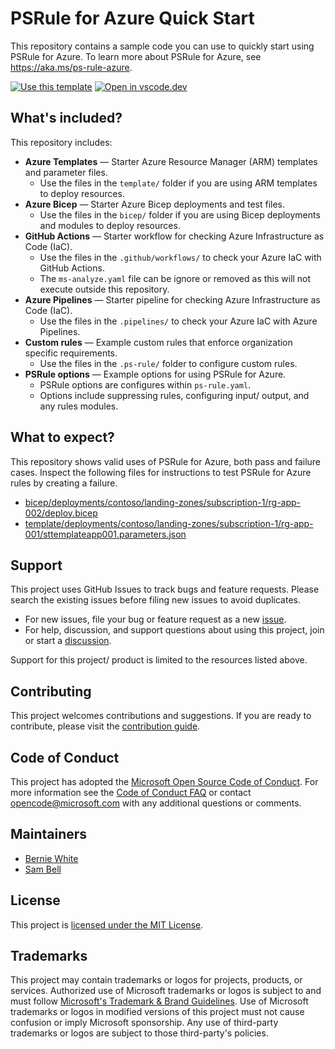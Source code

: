 # PSRule for Azure Quick Start

This repository contains a sample code you can use to quickly start using PSRule for Azure.
To learn more about PSRule for Azure, see <https://aka.ms/ps-rule-azure>.

[![Use this template](https://img.shields.io/static/v1?label=GitHub&message=Use%20this%20template&logo=github&color=007acc)][1]
[![Open in vscode.dev](https://img.shields.io/badge/Open%20in-vscode.dev-blue)][2]

  [1]: https://github.com/Azure/PSRule.Rules.Azure-quickstart/generate
  [2]: https://vscode.dev/github/Azure/PSRule.Rules.Azure-quickstart

## What's included?

This repository includes:

- **Azure Templates** &mdash; Starter Azure Resource Manager (ARM) templates and parameter files.
  - Use the files in the `template/` folder if you are using ARM templates to deploy resources.
- **Azure Bicep** &mdash; Starter Azure Bicep deployments and test files.
  - Use the files in the `bicep/` folder if you are using Bicep deployments and modules to deploy resources.
- **GitHub Actions** &mdash; Starter workflow for checking Azure Infrastructure as Code (IaC).
  - Use the files in the `.github/workflows/` to check your Azure IaC with GitHub Actions.
  - The `ms-analyze.yaml` file can be ignore or removed as this will not execute outside this repository.
- **Azure Pipelines** &mdash; Starter pipeline for checking Azure Infrastructure as Code (IaC).
  - Use the files in the `.pipelines/` to check your Azure IaC with Azure Pipelines.
- **Custom rules** &mdash; Example custom rules that enforce organization specific requirements.
  - Use the files in the `.ps-rule/` folder to configure custom rules.
- **PSRule options** &mdash; Example options for using PSRule for Azure.
  - PSRule options are configures within `ps-rule.yaml`.
  - Options include suppressing rules, configuring input/ output, and any rules modules.

## What to expect?

This repository shows valid uses of PSRule for Azure, both pass and failure cases.
Inspect the following files for instructions to test PSRule for Azure rules by creating a failure.

- [bicep/deployments/contoso/landing-zones/subscription-1/rg-app-002/deploy.bicep](bicep/deployments/contoso/landing-zones/subscription-1/rg-app-002/deploy.bicep)
- [template/deployments/contoso/landing-zones/subscription-1/rg-app-001/sttemplateapp001.parameters.json](template/deployments/contoso/landing-zones/subscription-1/rg-app-001/sttemplateapp001.parameters.json)

## Support

This project uses GitHub Issues to track bugs and feature requests.
Please search the existing issues before filing new issues to avoid duplicates.

- For new issues, file your bug or feature request as a new [issue].
- For help, discussion, and support questions about using this project, join or start a [discussion].

Support for this project/ product is limited to the resources listed above.

## Contributing

This project welcomes contributions and suggestions.
If you are ready to contribute, please visit the [contribution guide](CONTRIBUTING.md).

## Code of Conduct

This project has adopted the [Microsoft Open Source Code of Conduct](https://opensource.microsoft.com/codeofconduct/).
For more information see the [Code of Conduct FAQ](https://opensource.microsoft.com/codeofconduct/faq/)
or contact [opencode@microsoft.com](mailto:opencode@microsoft.com) with any additional questions or comments.

## Maintainers

- [Bernie White](https://github.com/BernieWhite)
- [Sam Bell](https://github.com/ms-sambell)

## License

This project is [licensed under the MIT License](LICENSE).

## Trademarks

This project may contain trademarks or logos for projects, products, or services.
Authorized use of Microsoft trademarks or logos is subject to and must follow [Microsoft's Trademark & Brand Guidelines](https://www.microsoft.com/en-us/legal/intellectualproperty/trademarks/usage/general).
Use of Microsoft trademarks or logos in modified versions of this project must not cause confusion or imply Microsoft sponsorship.
Any use of third-party trademarks or logos are subject to those third-party's policies.

[issue]: https://github.com/Azure/PSRule.Rules.Azure-quickstart/issues
[discussion]: https://github.com/Azure/PSRule.Rules.Azure-quickstart/discussions
